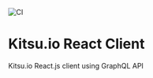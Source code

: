 ![CI](https://github.com/Reinachan/kitsu-io-react/workflows/CI/badge.svg)
# Kitsu.io React Client
Kitsu.io React.js client using GraphQL API
